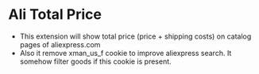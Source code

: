 # Ali Total Price
- This extension will show total price (price + shipping costs) on catalog pages of aliexpress.com
- Also it remove xman_us_f cookie to improve aliexpress search. It somehow filter goods if this cookie is present.

